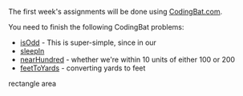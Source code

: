 The first week's assignments will be done using [CodingBat.com](https://codingbat.com).

You need to finish the following CodingBat problems:
+ [isOdd](http://codingbat.com/prob/p209210) - This is super-simple, since in our 
+ [sleepIn](http://codingbat.com/prob/p187868)
+ [nearHundred](http://codingbat.com/prob/p184004) - whether we're within 10 units of either 100 or 200
+ [feetToYards](http://codingbat.com/prob/p278040) - converting yards to feet



rectangle area

